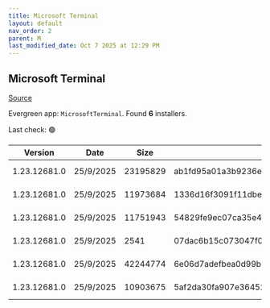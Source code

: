 ```yaml
---
title: Microsoft Terminal
layout: default
nav_order: 2
parent: M
last_modified_date: Oct 7 2025 at 12:29 PM
---
```


## Microsoft Terminal

[Source](https://github.com/microsoft/terminal/)

Evergreen app: `MicrosoftTerminal`. Found **6** installers.

Last check: 🟢

| Version      | Date      | Size     | Sha256                                                           | Architecture | InstallerType | Type       | URI                                                                                                                                                                                                                                                                                                                                    |
| ------------ | --------- | -------- | ---------------------------------------------------------------- | ------------ | ------------- | ---------- | -------------------------------------------------------------------------------------------------------------------------------------------------------------------------------------------------------------------------------------------------------------------------------------------------------------------------------------- |
| 1.23.12681.0 | 25/9/2025 | 23195829 | ab1fd95a01a3b9236eb7088ffa8b843159e7fa825b255d0e0e031f8183f02cbe | x86          | Minimal       | msixbundle | [https://github.com/microsoft/terminal/releases/download/v1.23.12681.0/Microsoft.WindowsTerminal_1.23.12681.0_8wekyb3d8bbwe.msixbundle](https://github.com/microsoft/terminal/releases/download/v1.23.12681.0/Microsoft.WindowsTerminal_1.23.12681.0_8wekyb3d8bbwe.msixbundle)                                                         |
| 1.23.12681.0 | 25/9/2025 | 11973684 | 1336d16f3091f11dbed202375a5318c2ccc92591859e5653173bcaa3687af5bd | ARM64        | Minimal       | zip        | [https://github.com/microsoft/terminal/releases/download/v1.23.12681.0/Microsoft.WindowsTerminal_1.23.12681.0_arm64.zip](https://github.com/microsoft/terminal/releases/download/v1.23.12681.0/Microsoft.WindowsTerminal_1.23.12681.0_arm64.zip)                                                                                       |
| 1.23.12681.0 | 25/9/2025 | 11751943 | 54829fe9ec07ca35e40b80a1aefda582d1a16619a4197cad13142d656075bb2b | x64          | Minimal       | zip        | [https://github.com/microsoft/terminal/releases/download/v1.23.12681.0/Microsoft.WindowsTerminal_1.23.12681.0_x64.zip](https://github.com/microsoft/terminal/releases/download/v1.23.12681.0/Microsoft.WindowsTerminal_1.23.12681.0_x64.zip)                                                                                           |
| 1.23.12681.0 | 25/9/2025 | 2541     | 07dac6b15c073047f0c784c777fb2ca75e4e6f7854b83286d5524f9d387da2b0 | x86          | Minimal       | zip        | [https://github.com/microsoft/terminal/releases/download/v1.23.12681.0/GroupPolicyTemplates_1.23.12681.0.zip](https://github.com/microsoft/terminal/releases/download/v1.23.12681.0/GroupPolicyTemplates_1.23.12681.0.zip)                                                                                                             |
| 1.23.12681.0 | 25/9/2025 | 42244774 | 6e06d7adefbea0d99bd948849f2510d5632fbc48ad61ead455f7a70535420d4c | x86          | Minimal       | zip        | [https://github.com/microsoft/terminal/releases/download/v1.23.12681.0/Microsoft.WindowsTerminal_1.23.12681.0_8wekyb3d8bbwe.msixbundle_Windows10_PreinstallKit.zip](https://github.com/microsoft/terminal/releases/download/v1.23.12681.0/Microsoft.WindowsTerminal_1.23.12681.0_8wekyb3d8bbwe.msixbundle_Windows10_PreinstallKit.zip) |
| 1.23.12681.0 | 25/9/2025 | 10903675 | 5af2da30fa907e364522b8fddeea7a388280db19b20781de01f0908431e874dc | x86          | Minimal       | zip        | [https://github.com/microsoft/terminal/releases/download/v1.23.12681.0/Microsoft.WindowsTerminal_1.23.12681.0_x86.zip](https://github.com/microsoft/terminal/releases/download/v1.23.12681.0/Microsoft.WindowsTerminal_1.23.12681.0_x86.zip)                                                                                           |
